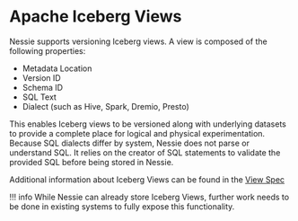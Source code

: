 # Apache Iceberg Views

Nessie supports versioning Iceberg views. A view is composed of the following properties:

* Metadata Location
* Version ID
* Schema ID
* SQL Text
* Dialect (such as Hive, Spark, Dremio, Presto) 

This enables Iceberg views to be versioned along with underlying datasets to provide a 
complete place for logical and physical experimentation. Because SQL dialects differ 
by system, Nessie does not parse or understand SQL. It relies on the creator of SQL statements 
to validate the provided SQL before being stored in Nessie.

Additional information about Iceberg Views can be found in the [View Spec](https://github.com/apache/iceberg/blob/master/site/docs/view-spec.md)

!!! info
    While Nessie can already store Iceberg Views, further work needs to be done in existing 
    systems to fully expose this functionality.

